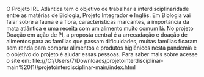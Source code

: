 O Projeto IRL Atlântica tem o objetivo de trabalhar a interdisciplinaridade entre as matérias de Biologia, Projeto Integrador e Inglês. Em Biologia vai falar sobre a fauna e a flora, características marcantes, a importância da mata atlântica e uma receita com um alimento muito comum lá. No projeto Doação em ação de PI, a proposta central é a arrecadação e doação de alimentos para as famílias que passam dificuldades, muitas famílias ficaram sem renda para comprar alimentos e produtos higiênicos nesta pandemia e o objetivo do projeto é ajudar essas pessoas. Para saber mais sobre acesse o site em: file:///C:/Users/7/Downloads/projetointerdisciplinar-main%20(1)/projetointerdisciplinar-main/index.html
